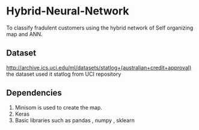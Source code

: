 # Hybrid-Neural-Network
To classify fradulent customers using the hybrid network of Self organizing map and ANN. 
## Dataset
http://archive.ics.uci.edu/ml/datasets/statlog+(australian+credit+approval)
the dataset used it statlog from UCI repository
## Dependencies 

1. Minisom is used to create the map. 
2. Keras
3. Basic libraries such as pandas , numpy , sklearn
